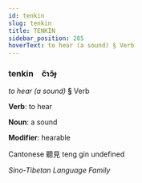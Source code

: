 ```yaml
---
id: tenkin
slug: tenkin
title: TENKİN
sidebar_position: 285
hoverText: to hear (a sound) § Verb
---
```


### tenkin&emsp;<span kind="abugida">c̃ɿɔ̃ɟ</span>

*to hear (a sound)* **§** Verb

**Verb**: to hear

**Noun**: a sound

**Modifier**: hearable

Cantonese  聽見 teng gin undefined

*Sino-Tibetan Language Family*